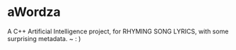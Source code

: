 # aWordza
A C++ Artificial Intelligence project, for RHYMING SONG LYRICS, with some surprising metadata. ~ : )
